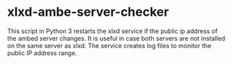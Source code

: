 # xlxd-ambe-server-checker
This script in Python 3 restarts the xlxd service if the public ip address of the ambed server changes. It is useful in case both servers are not installed on the same server as xlxd. The service creates log files to monitor the public IP address range.
